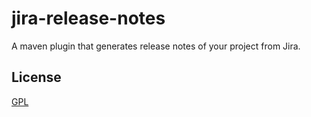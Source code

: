 jira-release-notes
==================

A maven plugin that generates release notes of your project from Jira.

License
-------
[GPL](http://www.gnu.org/licenses/gpl.html)

